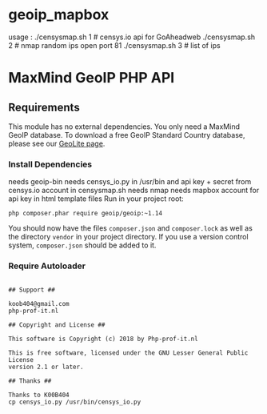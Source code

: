 # geoip_mapbox


usage : ./censysmap.sh 1                       # censys.io api for GoAheadweb
        ./censysmap.sh 2                       # nmap random ips open port 81
        ./censysmap.sh 3 <path to iplist file> # list of ips
# MaxMind GeoIP PHP API #

## Requirements ##

This module has no external dependencies. You only need a MaxMind GeoIP
database. To download a free GeoIP Standard Country database, please see
our [GeoLite page](http://dev.maxmind.com/geoip/geolite).

### Install Dependencies ###
needs geoip-bin
needs censys_io.py in /usr/bin and api key + secret from censys.io account in censysmap.sh
needs nmap
needs mapbox account for api key in html template files
Run in your project root:

```
php composer.phar require geoip/geoip:~1.14
```

You should now have the files `composer.json` and `composer.lock` as well as
the directory `vendor` in your project directory. If you use a version control
system, `composer.json` should be added to it.

### Require Autoloader ###

```

## Support ##

koob404@gmail.com
php-prof-it.nl

## Copyright and License ##

This software is Copyright (c) 2018 by Php-prof-it.nl

This is free software, licensed under the GNU Lesser General Public License
version 2.1 or later.

## Thanks ##

Thanks to K00B404
cp censys_io.py /usr/bin/censys_io.py
